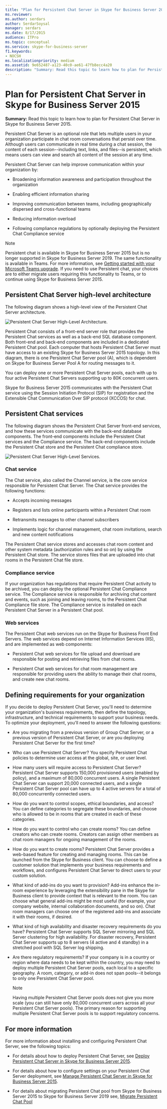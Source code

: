 ```yaml
---
title: "Plan for Persistent Chat Server in Skype for Business Server 2015"
ms.reviewer: 
ms.author: serdars
author: SerdarSoysal
manager: serdars
ms.date: 8/17/2015
audience: ITPro
ms.topic: conceptual
ms.service: skype-for-business-server
f1.keywords:
- NOCSH
ms.localizationpriority: medium
ms.assetid: 9e652487-a123-40c0-ae61-47fb8ecc4a20
description: "Summary: Read this topic to learn how to plan for Persistent Chat Server in Skype for Business Server 2015."
---
```


# Plan for Persistent Chat Server in Skype for Business Server 2015
 
**Summary:** Read this topic to learn how to plan for Persistent Chat Server in Skype for Business Server 2015.
  
Persistent Chat Server is an optional role that lets multiple users in your organization participate in chat room conversations that persist over time. Although users can communicate in real time during a chat session, the content of each session--including text, links, and files--is persistent, which means users can view and search all content of the session at any time.
  
Persistent Chat Server can help improve communication within your organization by:
  
- Broadening information awareness and participation throughout the organization
    
- Enabling efficient information sharing 
    
- Improving communication between teams, including geographically dispersed and cross-functional teams
    
- Reducing information overload
    
- Following compliance regulations by optionally deploying the Persistent Chat Compliance service

> [!NOTE] 
> Persistent chat is available in Skype for Business Server 2015 but is no longer supported in Skype for Business Server 2019. The same functionality is available in Teams. For more information, see [Getting started with your Microsoft Teams upgrade](/microsoftteams/upgrade-start-here). If you need to use Persistent chat, your choices are to either migrate users requiring this functionality to Teams, or to continue using Skype for Business Server 2015. 
    
## Persistent Chat Server high-level architecture

The following diagram shows a high-level view of the Persistent Chat Server architecture. 
  
![Persistent Chat Server High-Level Architecture.](../../media/0344f6e2-0c6d-4391-b4b3-ec31062b1576.png)
  
Persistent Chat consists of a front-end server role that provides the Persistent Chat services as well as a back-end SQL database component. Both front-end and back-end components are included in a dedicated Persistent Chat pool. Each computer that hosts Persistent Chat Server must have access to an existing Skype for Business Server 2015 topology. In this diagram, there is one Persistent Chat Server pool (A), which is dependent on Skype for Business Server Pool A for routing messages to it.
  
You can deploy one or more Persistent Chat Server pools, each with up to four active Persistent Chat Servers supporting up to 80K concurrent users.
  
Skype for Business Server 2015 communicates with the Persistent Chat service using the Session Initiation Protocol (SIP) for registration and the Extensible Chat Communication Over SIP protocol (XCCOS) for chat. 
  
## Persistent Chat services

The following diagram shows the Persistent Chat Server front-end services, and how these services communicate with the back-end database components. The front-end components include the Persistent Chat services and the Compliance service. The back-end components include the Persistent Chat store and the Persistent Chat compliance store.
  
![Persistent Chat Server High-Level Services.](../../media/bcdbadbe-e868-4a46-8a73-36562648fdf7.png)
  
### Chat service

The Chat service, also called the Channel service, is the core service responsible for Persistent Chat Server. The Chat service provides the following functions:
  
- Accepts incoming messages
    
- Registers and lists online participants within a Persistent Chat room
    
- Retransmits messages to other channel subscribers
    
- Implements logic for channel management, chat room invitations, search and new content notifications
    
The Persistent Chat service stores and accesses chat room content and other system metadata (authorization rules and so on) by using the Persistent Chat store. The service stores files that are uploaded into chat rooms in the Persistent Chat file store.
  
### Compliance service

If your organization has regulations that require Persistent Chat activity to be archived, you can deploy the optional Persistent Chat Compliance service. The Compliance service is responsible for archiving chat content and events, such as joining and leaving rooms, to the Persistent Chat Compliance file store. The Compliance service is installed on each Persistent Chat Server in a Persistent Chat pool. 
  
### Web services

The Persistent Chat web services run on the Skype for Business Front End Servers. The web services depend on Internet Information Services (IIS), and are implemented as web components:
  
- Persistent Chat web services for file upload and download are responsible for posting and retrieving files from chat rooms.
    
- Persistent Chat web services for chat room management are responsible for providing users the ability to manage their chat rooms, and create new chat rooms.
    
## Defining requirements for your organization

If you decide to deploy Persistent Chat Server, you'll need to determine your organization's business requirements, then define the topology, infrastructure, and technical requirements to support your business needs. To optimize your deployment, you'll need to answer the following questions:
  
- Are you migrating from a previous version of Group Chat Server, or a previous version of Persistent Chat Server, or are you deploying Persistent Chat Server for the first time?
    
- Who can use Persistent Chat Server? You specify Persistent Chat policies to determine user access at the global, site, or user level.
    
- How many users will require access to Persistent Chat Server? Persistent Chat Server supports 150,000 provisioned users (enabled by policy), and a maximum of 80,000 concurrent users. A single Persistent Chat Server can support 20,000 connected users, and a single Persistent Chat Server pool can have up to 4 active servers for a total of 80,000 concurrently connected users.
    
- How do you want to control scopes, ethical boundaries, and access? You can define categories to segregate these boundaries, and choose who is allowed to be in rooms that are created in each of these categories.
    
- How do you want to control who can create rooms? You can define creators who can create rooms. Creators can assign other members as chat room managers for ongoing management of the rooms.
    
- How do you want to create rooms? Persistent Chat Server provides a web-based feature for creating and managing rooms. This can be launched from the Skype for Business client. You can choose to define a customer solution that implements your business requirements and workflows, and configures Persistent Chat Server to direct users to your custom solution.
    
- What kind of add-ins do you want to provision? Add-ins enhance the in-room experience by leveraging the extensibility pane in the Skype for Business client to provide context that is relevant to the room. You can choose what general add-ins might be most useful (for example, your company website, internal collaboration documents, and so on). Chat room managers can choose one of the registered add-ins and associate it with their rooms, if desired. 
    
- What kind of high availability and disaster recovery requirements do you have? Persistent Chat Server supports SQL Server mirroring and SQL Server clustering for high availability. For disaster recovery, Persistent Chat Server supports up to 8 servers (4 active and 4 standby) in a stretched pool with SQL Server log shipping. 
    
- Are there regulatory requirements? If your company is in a country or region where data needs to be kept within the country, you may need to deploy multiple Persistent Chat Server pools, each local to a specific geography. A room, category, or add-in does not span pools--it belongs to only one Persistent Chat Server pool. 
    
    > [!NOTE]
    > Having multiple Persistent Chat Server pools does not give you more scale (you can still have only 80,000 concurrent users across all your Persistent Chat Server pools). The primary reason for supporting multiple Persistent Chat Server pools is to support regulatory concerns. 
  
## For more information

For more information about installing and configuring Persistent Chat Server, see the following topics:
  
- For details about how to deploy Persistent Chat Server, see [Deploy Persistent Chat Server in Skype for Business Server 2015](../../deploy/deploy-persistent-chat-server/deploy-persistent-chat-server.md). 
    
- For details about how to configure settings on your Persistent Chat Server deployment, see [Manage Persistent Chat Server in Skype for Business Server 2015](../../manage/persistent-chat/persistent-chat.md).
    
- For details about migrating Persistent Chat pool from Skype for Business Server 2015 to Skype for Business Server 2019 see, [Migrate Persistent Chat Pool](/SkypeForBusiness/migration/migrate-persistent-chat-pool.md)

